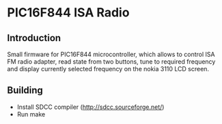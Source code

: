 PIC16F844 ISA Radio
==============

Introduction
-----------
Small firmware for PIC16F844 microcontroller, which allows to control ISA FM
radio adapter, read state from two buttons, tune to required frequency
and display currently selected frequency on the nokia 3110 LCD screen.

Building
--------
* Install SDCC compiler (http://sdcc.sourceforge.net/)
* Run make

